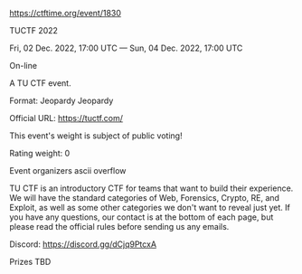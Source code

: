 https://ctftime.org/event/1830

TUCTF 2022

Fri, 02 Dec. 2022, 17:00 UTC — Sun, 04 Dec. 2022, 17:00 UTC 

On-line

A TU CTF event.

Format: Jeopardy Jeopardy

Official URL: https://tuctf.com/

This event's weight is subject of public voting!

Rating weight: 0 

Event organizers 
ascii overflow


TU CTF is an introductory CTF for teams that want to build their experience. We will have the standard categories of Web, Forensics, Crypto, RE, and Exploit, as well as some other categories we don't want to reveal just yet. If you have any questions, our contact is at the bottom of each page, but please read the official rules before sending us any emails.

Discord: https://discord.gg/dCjq9PtcxA

Prizes
TBD